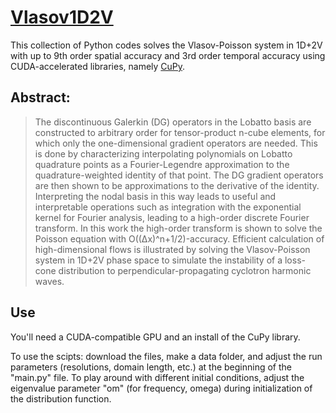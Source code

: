 # [Vlasov1D2V](https://github.com/crewsdw/Vlasov1D2V/)

This collection of Python codes solves the Vlasov-Poisson system in 1D+2V with up to 9th order spatial accuracy and 3rd order temporal accuracy using CUDA-accelerated libraries, namely [CuPy](https://github.com/cupy/cupy).

## Abstract:
> The discontinuous Galerkin (DG) operators in the Lobatto basis are constructed to
arbitrary order for tensor-product n-cube elements, for which only the one-dimensional
gradient operators are needed. This is done by characterizing interpolating polynomials
on Lobatto quadrature points as a Fourier-Legendre approximation to the quadrature-weighted identity of that point.
The DG gradient operators are then shown to be
approximations to the derivative of the identity. Interpreting the nodal basis in this
way leads to useful and interpretable operations such as integration with the exponential kernel for Fourier analysis, leading to a high-order discrete Fourier transform.
In this work the high-order transform is shown to solve the Poisson equation with
O((∆x)^n+1/2)-accuracy. Efficient calculation of high-dimensional flows is illustrated
by solving the Vlasov-Poisson system in 1D+2V phase space to simulate the instability of a loss-cone distribution to perpendicular-propagating cyclotron harmonic waves.

## Use
You'll need a CUDA-compatible GPU and an install of the CuPy library.

To use the scipts: download the files, make a data folder, and adjust the run parameters (resolutions, domain length, etc.) at the beginning of the "main.py" file.
To play around with different initial conditions, adjust the eigenvalue parameter "om" (for frequency, omega) during initialization of the distribution function.
